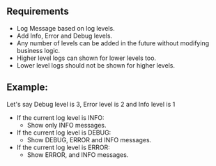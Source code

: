 ## Requirements

-  Log Message based on log levels. </br>
-  Add Info, Error and Debug levels. </br>
-  Any number of levels can be added in the future without modifying business logic. </br>
-  Higher level logs can shown for lower levels too. </br>
-  Lower level logs should not be shown for higher levels. </br>

## Example:
Let's say Debug level is 3, Error level is 2 and Info level is 1

- If the current log level is INFO:
  - Show only INFO messages.
- If the current log level is DEBUG:
  - Show DEBUG, ERROR and INFO messages.
- If the current log level is ERROR:
  - Show ERROR, and INFO messages.
